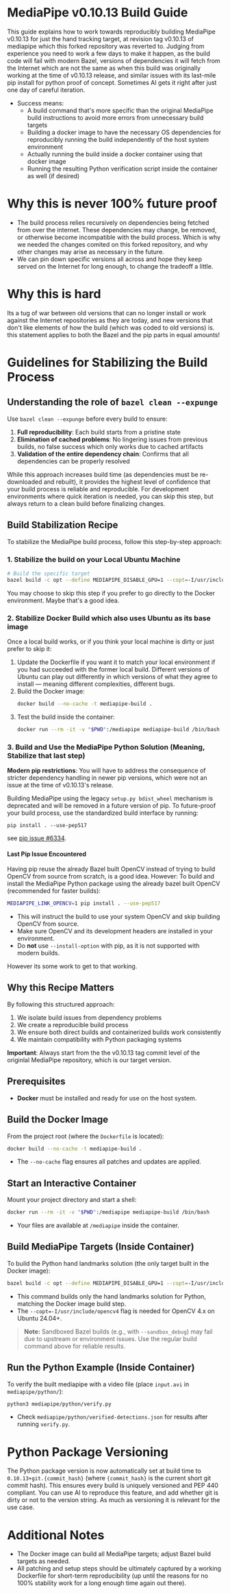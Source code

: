 # MediaPipe v0.10.13 Build Guide 

This guide explains how to work towards reproducibly building MediaPipe v0.10.13 for just the hand tracking target, at revision tag v0.10.13 of mediapipe which this forked repository was reverted to.
Judging from experience you need to work a few days to make it happen, as the build code will fail with modern Bazel, versions of dependencies it will fetch from the Internet which are not the same as when this build was originally working at the time of v0.10.13 release, and similar issues with its last-mile pip install for python proof of concept. Sometimes AI gets it right after just one day of careful iteration. 

- Success means:
  - A build command that's more specific than the original MediaPipe build instructions to avoid more errors from unnecessary build targets
  - Building a docker image to have the necessary OS dependencies for reproducibly running the build independently of the host system environment
  - Actually running the build inside a docker container using that docker image
  - Running the resulting Python verification script inside the container as well (if desired)

# Why this is never 100% future proof
- The build process relies recursively on dependencies being fetched from over the internet. These dependencies may change, be removed, or otherwise become incompatible with the build process. Which is why we needed the changes comited on this forked repository, and why other changes may arise as necessary in the future. 
- We can pin down specific versions all across and hope they keep served on the Internet for long enough, to change the tradeoff a little.

# Why this is hard
Its a tug of war between old versions that can no longer install or work against the Internet repositories as they are today, and new versions that don't like elements of how the build (which was coded to old versions) is. this statement applies to both the Bazel and the pip parts in equal amounts!

# Guidelines for Stabilizing the Build Process

## Understanding the role of `bazel clean --expunge`

Use `bazel clean --expunge` before every build to ensure:

1. **Full reproducibility**: Each build starts from a pristine state
2. **Elimination of cached problems**: No lingering issues from previous builds, no false success which only works due to cached artifacts
3. **Validation of the entire dependency chain**: Confirms that all dependencies can be properly resolved

While this approach increases build time (as dependencies must be re-downloaded and rebuilt), it provides the highest level of confidence that your build process is reliable and reproducible. For development environments where quick iteration is needed, you can skip this step, but always return to a clean build before finalizing changes.

## Build Stabilization Recipe

To stabilize the MediaPipe build process, follow this step-by-step approach:

### 1. Stabilize the build on your Local Ubuntu Machine

```bash
# Build the specific target
bazel build -c opt --define MEDIAPIPE_DISABLE_GPU=1 --copt=-I/usr/include/opencv4 mediapipe/python/solutions:hands
```

You may choose to skip this step if you prefer to go directly to the Docker environment. Maybe that's a good idea. 

### 2. Stabilize Docker Build which also uses Ubuntu as its base image

Once a local build works, or if you think your local machine is dirty or just prefer to skip it:

1. Update the Dockerfile if you want it to match your local environment if you had succeeded with the former local build. Different versions of Ubuntu can play out differently in which versions of what they agree to install ― meaning different complexities, different bugs.
2. Build the Docker image:
   ```bash
   docker build --no-cache -t mediapipe-build .
   ```
3. Test the build inside the container:
   ```bash
   docker run --rm -it -v "$PWD":/mediapipe mediapipe-build /bin/bash -c "cd /mediapipe && bazel build -c opt --define MEDIAPIPE_DISABLE_GPU=1 --copt=-I/usr/include/opencv4 mediapipe/python/solutions:hands"
   ```

### 3. Build and Use the MediaPipe Python Solution (Meaning, Stabilize that last step) 

**Modern pip restrictions**: You will have to address the consequence of stricter dependency handling in newer pip versions, which were not an issue at the time of v0.10.13's release.

Building MediaPipe using the legacy `setup.py bdist_wheel` mechanism is deprecated and will be removed in a future version of pip. To future-proof your build process, use the standardized build interface by running:

    pip install . --use-pep517

see [pip issue #6334](https://github.com/pypa/pip/issues/6334).

#### Last Pip Issue Encountered

Having pip reuse the already Bazel built OpenCV instead of trying to build OpenCV from source from scratch, is a good idea. However:
To build and install the MediaPipe Python package using the already bazel built OpenCV (recommended for faster builds):

```bash
MEDIAPIPE_LINK_OPENCV=1 pip install . --use-pep517
```

- This will instruct the build to use your system OpenCV and skip building OpenCV from source.
- Make sure OpenCV and its development headers are installed in your environment.
- Do **not** use `--install-option` with pip, as it is not supported with modern builds.

However its some work to get to that working.
  
## Why this Recipe Matters

By following this structured approach:
1. We isolate build issues from dependency problems
2. We create a reproducible build process
3. We ensure both direct builds and containerized builds work consistently
4. We maintain compatibility with Python packaging systems

**Important**: Always start from the the v0.10.13 tag commit level of the originlal MediaPipe repository, which is our target version.

## Prerequisites

- **Docker** must be installed and ready for use on the host system.

## Build the Docker Image

From the project root (where the `Dockerfile` is located):

```bash
docker build --no-cache -t mediapipe-build .
```

- The `--no-cache` flag ensures all patches and updates are applied.

## Start an Interactive Container

Mount your project directory and start a shell:

```bash
docker run --rm -it -v "$PWD":/mediapipe mediapipe-build /bin/bash
```

- Your files are available at `/mediapipe` inside the container.

## Build MediaPipe Targets (Inside Container)

To build the Python hand landmarks solution (the only target built in the Docker image):

```bash
bazel build -c opt --define MEDIAPIPE_DISABLE_GPU=1 --copt=-I/usr/include/opencv4 mediapipe/python/solutions:hands
```

- This command builds only the hand landmarks solution for Python, matching the Docker image build step.
- The `--copt=-I/usr/include/opencv4` flag is needed for OpenCV 4.x on Ubuntu 24.04+.

> **Note:** Sandboxed Bazel builds (e.g., with `--sandbox_debug`) may fail due to upstream or environment issues. Use the regular build command above for reliable results.

## Run the Python Example (Inside Container)

To verify the built mediapipe with a video file (place `input.avi` in `mediapipe/python/`):

```bash
python3 mediapipe/python/verify.py
```

- Check `mediapipe/python/verified-detections.json` for results after running `verify.py`.

# Python Package Versioning

The Python package version is now automatically set at build time to `0.10.13+git.{commit_hash}` (where `{commit_hash}` is the current short git commit hash). This ensures every build is uniquely versioned and PEP 440 compliant. You can use AI to reproduce this feature, and add whether git is dirty or not to the version string. As much as versioning it is relevant for the use case.

# Additional Notes

- The Docker image can build all MediaPipe targets; adjust Bazel build targets as needed.
- All patching and setup steps should be ultimately captured by a working Dockerfile for short-term reproducibility (up until the reasons for no 100% stability work for a long enough time again out there).

